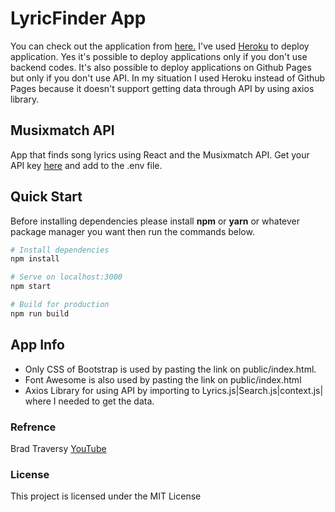# LyricFinder App
You can check out the application from <a href="https://umedzhon-2nd-react-app-update.herokuapp.com/">here.</a> I've used <a href="https://www.heroku.com/">Heroku</a> to deploy application. Yes it's possible to deploy applications only if you don't use backend codes. It's also possible to deploy applications on Github Pages but only if you don't use API. In my situation I used Heroku instead of Github Pages because it doesn't support getting data through API by using axios library.


## Musixmatch API

App that finds song lyrics using React and the Musixmatch API. Get your API key <a href="https://developer.musixmatch.com">here</a> and add to the .env file.


## Quick Start
Before installing dependencies please install **npm** or **yarn** or whatever package manager you want then run the commands below.

```bash
# Install dependencies
npm install

# Serve on localhost:3000
npm start

# Build for production
npm run build
```

## App Info
* Only CSS of Bootstrap is used by pasting the link on public/index.html.
* Font Awesome is also used by pasting the link on public/index.html
* Axios Library for using API by importing to Lyrics.js|Search.js|context.js| where I needed to get the data.



### Refrence

Brad Traversy
[YouTube](https://www.youtube.com/channel/UC29ju8bIPH5as8OGnQzwJyA)

### License

This project is licensed under the MIT License
